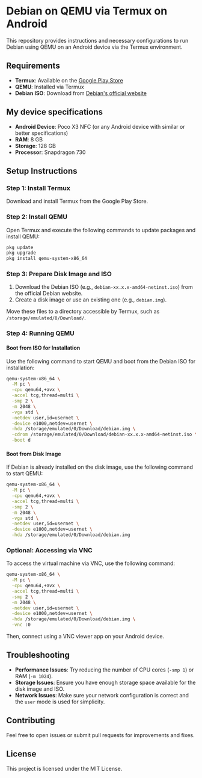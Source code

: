 
# Debian on QEMU via Termux on Android

This repository provides instructions and necessary configurations to run Debian using QEMU on an Android device via the Termux environment.

## Requirements

- **Termux**: Available on the [Google Play Store](https://play.google.com/store/apps/details?id=com.termux)
- **QEMU**: Installed via Termux
- **Debian ISO**: Download from [Debian's official website](https://www.debian.org/distrib/)

## My device specifications 

- **Android Device**: Poco X3 NFC (or any Android device with similar or better specifications)
- **RAM**: 8 GB
- **Storage**: 128 GB
- **Processor**: Snapdragon 730

## Setup Instructions

### Step 1: Install Termux

Download and install Termux from the Google Play Store.

### Step 2: Install QEMU

Open Termux and execute the following commands to update packages and install QEMU:

```sh
pkg update
pkg upgrade
pkg install qemu-system-x86_64
```

### Step 3: Prepare Disk Image and ISO

1. Download the Debian ISO (e.g., `debian-xx.x.x-amd64-netinst.iso`) from the official Debian website.
2. Create a disk image or use an existing one (e.g., `debian.img`).

Move these files to a directory accessible by Termux, such as `/storage/emulated/0/Download/`.

### Step 4: Running QEMU

#### Boot from ISO for Installation

Use the following command to start QEMU and boot from the Debian ISO for installation:

```sh
qemu-system-x86_64 \
  -M pc \
  -cpu qemu64,+avx \
  -accel tcg,thread=multi \
  -smp 2 \
  -m 2048 \
  -vga std \
  -netdev user,id=usernet \
  -device e1000,netdev=usernet \
  -hda /storage/emulated/0/Download/debian.img \
  -cdrom /storage/emulated/0/Download/debian-xx.x.x-amd64-netinst.iso \
  -boot d
```

#### Boot from Disk Image

If Debian is already installed on the disk image, use the following command to start QEMU:

```sh
qemu-system-x86_64 \
  -M pc \
  -cpu qemu64,+avx \
  -accel tcg,thread=multi \
  -smp 2 \
  -m 2048 \
  -vga std \
  -netdev user,id=usernet \
  -device e1000,netdev=usernet \
  -hda /storage/emulated/0/Download/debian.img
```

### Optional: Accessing via VNC

To access the virtual machine via VNC, use the following command:

```sh
qemu-system-x86_64 \
  -M pc \
  -cpu qemu64,+avx \
  -accel tcg,thread=multi \
  -smp 2 \
  -m 2048 \
  -netdev user,id=usernet \
  -device e1000,netdev=usernet \
  -hda /storage/emulated/0/Download/debian.img \
  -vnc :0
```

Then, connect using a VNC viewer app on your Android device.

## Troubleshooting

- **Performance Issues**: Try reducing the number of CPU cores (`-smp 1`) or RAM (`-m 1024`).
- **Storage Issues**: Ensure you have enough storage space available for the disk image and ISO.
- **Network Issues**: Make sure your network configuration is correct and the `user` mode is used for simplicity.

## Contributing

Feel free to open issues or submit pull requests for improvements and fixes.

## License

This project is licensed under the MIT License.
```
